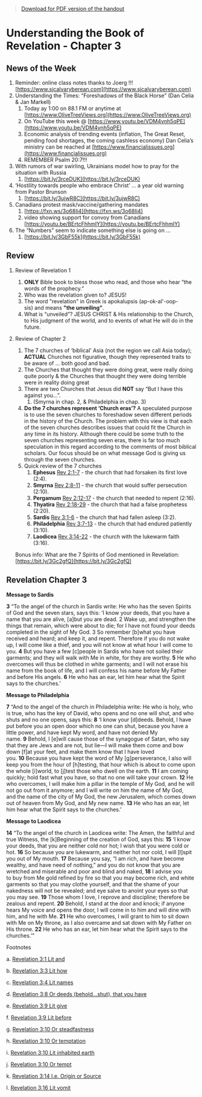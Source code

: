 >[Download for PDF version of the handout](/week013022.pdf)


# Understanding the Book of Revelation - Chapter 3

## News of the Week

1. Reminder: online class notes thanks to Joerg !!! [https://www.sjcalvaryberean.com](https://www.sjcalvaryberean.com)
1. Understanding the Times: “Foreshadows of the Black Horse” (Dan Celia & Jan Markell)
	1. Today ay 1:00 on 88.1 FM or anytime at [https://www.OliveTreeViews.org](https://www.OliveTreeViews.org)
	1. On YouTube this week @ [https://www.youtu.be/VDM4vnh5qPE](https://www.youtu.be/VDM4vnh5qPE)  
	1. Economic analysis of trending events (inflation, The Great Reset, pending food shortages, the coming cashless economy)  Dan Celia’s ministry can be reached at [https://www.financialissues.org](https://www.financialissues.org)
	1. REMEMBER Psalm 20:7!!!
1. With rumors of war swirling, Ukrainians model how to pray for the situation with Russia
	1. [https://bit.ly/3rceDUK](https://bit.ly/3rceDUK) 
1. ‘Hostility towards people who embrace Christ’ … a year old warning from Pastor Brunson  
	1. [https://bit.ly/3ujwR8C](https://bit.ly/3ujwR8C)  
1. Canadians protest mask/vaccine/gathering mandates
	1. [https://fxn.ws/3o68Ii4](https://fxn.ws/3o68Ii4) 
	1. video showing support for convoy from Canadians  [https://youtu.be/BErtcFhhmIY](https://youtu.be/BErtcFhhmIY)
1. The “Numbers” seem to indicate something else is going on … 
	1. [https://bit.ly/3GbF55k](https://bit.ly/3GbF55k) 

## Review

1. Review of Revelation 1
	1. **ONLY** Bible book to bless those who read, and those who hear “the words of the prophecy.”
	1. Who was the revelation given to?  JESUS!
	1. The word "revelation" in Greek is apokalupsis (ap-ok-al'-oop-sis) and means **"the unveiling"**. 
	1. What is “unveiled”?  JESUS CHRIST & His relationship to the Church, to His judgment of the world, and to events of what He will do in the future.
1. Review of Chapter 2
	1. The 7 churches of ‘biblical’ Asia (not the region we call Asia today); **ACTUAL** Churches not figurative, though they represented traits to be aware of … both good and bad.
	1. The Churches that thought they were doing great, were really doing quite poorly & the Churches that thought they were doing terrible were in reality doing great
	1. There are two Churches that Jesus did **NOT** say “But I have this against you…”. 
		1. (Smyrna in chap. 2, & Philadelphia in chap. 3)
	1. **Do the 7 churches represent ‘Church eras’?**  A speculated purpose is to use the seven churches to foreshadow seven different periods in the history of the Church.  The problem with this view is that each of the seven churches describes issues that could fit the Church in any time in its history. 
Although there could be some truth to the seven churches representing seven eras, there is far too much speculation in this regard according to the comments of most biblical scholars. Our focus should be on what message God is giving us through the seven churches.
	1. Quick review of the 7 churches 
		1. **Ephesus** [Rev 2:1-7](https://biblia.com/bible/esv/Rev%202.1-7) - the church that had forsaken its first love (2:4).
		1. **Smyrna** [Rev 2:8-11](https://biblia.com/bible/esv/Rev%202.8-11) - the church that would suffer persecution (2:10).
		1. **Pergamum** [Rev 2:12-17](https://biblia.com/bible/esv/Rev%202.12-17) - the church that needed to repent (2:16).
		1. **Thyatira** [Rev 2:18-29](https://biblia.com/bible/esv/Rev%202.18-29) - the church that had a false prophetess (2:20).
		1. **Sardis** [Rev 3:1-6](https://biblia.com/bible/esv/Rev%203.1-6) - the church that had fallen asleep (3:2).
		1. **Philadelphia** [Rev 3:7-13](https://biblia.com/bible/esv/Rev%203.7-13) - the church that had endured patiently (3:10).
		1. **Laodicea** [Rev 3:14-22](https://biblia.com/bible/esv/Rev%203.14-22) - the church with the lukewarm faith (3:16).

	Bonus info: What are the 7 Spirits of God mentioned in Revelation:   [https://bit.ly/3Gc2gfQ](https://bit.ly/3Gc2gfQ)

## Revelation Chapter 3

**Message to Sardis**

**3** “To the angel of the church in Sardis write:
He who has the seven Spirits of God and the seven stars, says this: ‘I know your deeds, that you have a name that you are alive, [a]but you are dead. 2 Wake up, and strengthen the things that remain, which were about to die; for I have not found your deeds completed in the sight of My God. 3 So remember [b]what you have received and heard; and keep it, and repent. Therefore if you do not wake up, I will come like a thief, and you will not know at what hour I will come to you. **4** But you have a few [c]people in Sardis who have not soiled their garments; and they will walk with Me in white, for they are worthy. **5** He who overcomes will thus be clothed in white garments; and I will not erase his name from the book of life, and I will confess his name before My Father and before His angels. **6** He who has an ear, let him hear what the Spirit says to the churches.’

**Message to Philadelphia**

**7** “And to the angel of the church in Philadelphia write:
He who is holy, who is true, who has the key of David, who opens and no one will shut, and who shuts and no one opens, says this:
**8** ‘I know your [d]deeds. Behold, I have put before you an open door which no one can shut, because you have a little power, and have kept My word, and have not denied My name. **9** Behold, I [e]will cause those of the synagogue of Satan, who say that they are Jews and are not, but lie—I will make them come and bow down [f]at your feet, and make them know that I have loved you. **10** Because you have kept the word of My [g]perseverance, I also will keep you from the hour of [h]testing, that hour which is about to come upon the whole [i]world, to [j]test those who dwell on the earth. **11** I am coming quickly; hold fast what you have, so that no one will take your crown. **12** He who overcomes, I will make him a pillar in the temple of My God, and he will not go out from it anymore; and I will write on him the name of My God, and the name of the city of My God, the new Jerusalem, which comes down out of heaven from My God, and My new name. **13** He who has an ear, let him hear what the Spirit says to the churches.’

**Message to Laodicea**

**14** “To the angel of the church in Laodicea write:
The Amen, the faithful and true Witness, the [k]Beginning of the creation of God, says this:
**15** ‘I know your deeds, that you are neither cold nor hot; I wish that you were cold or hot. **16** So because you are lukewarm, and neither hot nor cold, I will [l]spit you out of My mouth. **17** Because you say, “I am rich, and have become wealthy, and have need of nothing,” and you do not know that you are wretched and miserable and poor and blind and naked, **18** I advise you to buy from Me gold refined by fire so that you may become rich, and white garments so that you may clothe yourself, and that the shame of your nakedness will not be revealed; and eye salve to anoint your eyes so that you may see. **19** Those whom I love, I reprove and discipline; therefore be zealous and repent. **20** Behold, I stand at the door and knock; if anyone hears My voice and opens the door, I will come in to him and will dine with him, and he with Me. **21** He who overcomes, I will grant to him to sit down with Me on My throne, as I also overcame and sat down with My Father on His throne. **22** He who has an ear, let him hear what the Spirit says to the churches.’”

Footnotes

a. [Revelation 3:1 Lit and](https://www.biblegateway.com/passage/?search=Revelation+3&version=NASB1995#en-NASB1995-30749)

b. [Revelation 3:3 Lit how](https://www.biblegateway.com/passage/?search=Revelation+3&version=NASB1995#en-NASB1995-30751)

c. [Revelation 3:4 Lit names](https://www.biblegateway.com/passage/?search=Revelation+3&version=NASB1995#en-NASB1995-30752)

d. [Revelation 3:8 Or deeds (behold...shut), that you have](https://www.biblegateway.com/passage/?search=Revelation+3&version=NASB1995#en-NASB1995-30756)

e. [Revelation 3:9 Lit give](https://www.biblegateway.com/passage/?search=Revelation+3&version=NASB1995#en-NASB1995-30757)

f. [Revelation 3:9 Lit before](https://www.biblegateway.com/passage/?search=Revelation+3&version=NASB1995#en-NASB1995-30757)

g. [Revelation 3:10 Or steadfastness](https://www.biblegateway.com/passage/?search=Revelation+3&version=NASB1995#en-NASB1995-30758)

h. [Revelation 3:10 Or temptation](https://www.biblegateway.com/passage/?search=Revelation+3&version=NASB1995#en-NASB1995-30758)

i. [Revelation 3:10 Lit inhabited earth](https://www.biblegateway.com/passage/?search=Revelation+3&version=NASB1995#en-NASB1995-30758)

j. [Revelation 3:10 Or tempt](https://www.biblegateway.com/passage/?search=Revelation+3&version=NASB1995#en-NASB1995-30758)

k. [Revelation 3:14 I.e. Origin or Source](https://www.biblegateway.com/passage/?search=Revelation+3&version=NASB1995#en-NASB1995-30762)

l. [Revelation 3:16 Lit vomit](https://www.biblegateway.com/passage/?search=Revelation+3&version=NASB1995#en-NASB1995-30764)
	
